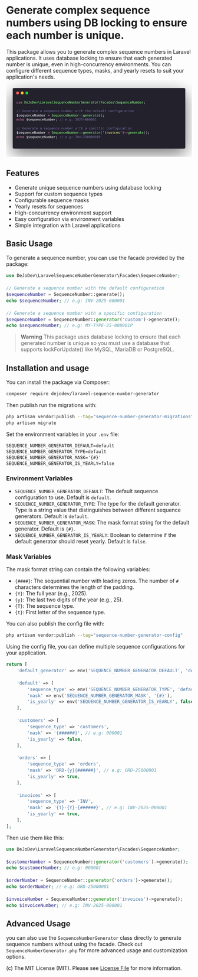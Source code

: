 # Generate complex sequence numbers using DB locking to ensure each number is unique.
This package allows you to generate complex sequence numbers in Laravel applications. 
It uses database locking to ensure that each generated number is unique, even in high-concurrency environments. 
You can configure different sequence types, masks, and yearly resets to suit your application's needs.
![Preview](img/preview.png)

## Features

- Generate unique sequence numbers using database locking
- Support for custom sequence types
- Configurable sequence masks
- Yearly resets for sequences
- High-concurrency environment support
- Easy configuration via environment variables
- Simple integration with Laravel applications

## Basic Usage

To generate a sequence number, you can use the facade provided by the package:

```php
use DeJoDev\LaravelSequenceNumberGenerator\Facades\SequenceNumber;

// Generate a sequence number with the default configuration
$sequenceNumber = SequenceNumber::generate();
echo $sequenceNumber; // e.g: INV-2025-000001 

// Generate a sequence number with a specific configuration
$sequenceNumber = SequenceNumber::generator('custom')->generate();
echo $sequenceNumber; // e.g: MY-TYPE-25-000001P
```

> **Warning** This package uses database locking to ensure that each generated number is unique so you must use a database that
supports lockForUpdate() like MySQL, MariaDB or PostgreSQL.

## Installation and usage

You can install the package via Composer:
```bash
composer require dejodev/laravel-sequence-number-generator
```

Then publish run the migrations with:
```bash
php artisan vendor:publish --tag="sequence-number-generator-migrations"
php artisan migrate
```

Set the environment variables in your `.env` file:

```dotenv
SEQUENCE_NUMBER_GENERATOR_DEFAULT=default
SEQUENCE_NUMBER_GENERATOR_TYPE=default
SEQUENCE_NUMBER_GENERATOR_MASK='{#}'
SEQUENCE_NUMBER_GENERATOR_IS_YEARLY=false
```

### Environment Variables

- `SEQUENCE_NUMBER_GENERATOR_DEFAULT`: The default sequence configuration to use. Default is `default`.
- `SEQUENCE_NUMBER_GENERATOR_TYPE`: The type for the default generator. 
   Type is a string value that distinguishes between different sequence generators. Default is `default`.
- `SEQUENCE_NUMBER_GENERATOR_MASK`: The mask format string for the default generator. Default is `{#}`.
- `SEQUENCE_NUMBER_GENERATOR_IS_YEARLY`: Boolean to determine if the default generator should reset yearly. Default is `false`.

### Mask Variables

The mask format string can contain the following variables:

- `{####}`: The sequential number with leading zeros. The number of `#` characters determines the length of the padding.
- `{Y}`: The full year (e.g., 2025).
- `{y}`: The last two digits of the year (e.g., 25).
- `{T}`: The sequence type.
- `{t}`: First letter of the sequence type.

You can also publish the config file with:
```bash
php artisan vendor:publish --tag="sequence-number-generator-config"
```

Using the config file, you can define multiple sequence configurations for your application.
```php
return [
    'default_generator' => env('SEQUENCE_NUMBER_GENERATOR_DEFAULT', 'default'),

    'default' => [
        'sequence_type' => env('SEQUENCE_NUMBER_GENERATOR_TYPE', 'default'),
        'mask' => env('SEQUENCE_NUMBER_GENERATOR_MASK', '{#}'),
        'is_yearly' => env('SEQUENCE_NUMBER_GENERATOR_IS_YEARLY', false),
    ],
    
    'customers' => [
        'sequence_type' => 'customers',
        'mask' => '{######}', // e.g: 000001
        'is_yearly' => false,
    ],
    
    'orders' => [
        'sequence_type' => 'orders',
        'mask' => 'ORD-{y}{######}', // e.g: ORD-25000001
        'is_yearly' => true,
    ],
    
    'invoices' => [
        'sequence_type' => 'INV',
        'mask' => '{T}-{Y}-{######}', // e.g: INV-2025-000001
        'is_yearly' => true,
    ],
];
```
Then use them like this:
```php
use DeJoDev\LaravelSequenceNumberGenerator\Facades\SequenceNumber;

$customerNumber = SequenceNumber::generator('customers')->generate();
echo $customerNumber; // e.g: 000001

$orderNumber = SequenceNumber::generator('orders')->generate();
echo $orderNumber; // e.g: ORD-25000001

$invoiceNumber = SequenceNumber::generator('invoices')->generate();
echo $invoiceNumber; // e.g: INV-2025-000001
```
## Advanced Usage
you can also use the `SequenceNumberGenerator` class directly to generate sequence numbers without using the facade.
Check out `SequenceNumberGenerator.php` for more advanced usage and customization options.

(c) The MIT License (MIT). Please see [License File](LICENSE.md) for more information.
